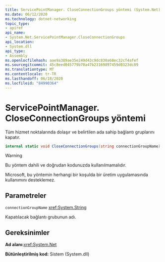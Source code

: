 ```yaml
---
title: ServicePointManager. CloseConnectionGroups yöntemi (System.Net)
ms.date: 06/12/2020
ms.technology: dotnet-networking
topic_type:
- apiref
api_name:
- System.Net.ServicePointManager.CloseConnectionGroups
api_location:
- System.dll
api_type:
- Assembly
ms.openlocfilehash: aae9a389ae35e249d43c9dc830a68ec32cf4afef
ms.sourcegitcommit: 45c8eed045779b70a47b23169897459d0323dc89
ms.translationtype: MT
ms.contentlocale: tr-TR
ms.lasthandoff: 06/18/2020
ms.locfileid: "84990364"
---
```

# <a name="servicepointmanagercloseconnectiongroups-method"></a>ServicePointManager. CloseConnectionGroups yöntemi

Tüm hizmet noktalarında dolaşır ve belirtilen ada sahip bağlantı gruplarını kapatır.

```csharp
internal static void CloseConnectionGroups(string connectionGroupName)
```

> [!WARNING]
> Bu yöntem dahili ve doğrudan kodunuzda kullanılmamalıdır.
>
> Microsoft, bu yöntemin herhangi bir koşulda bir üretim uygulamasında kullanımını desteklemez.

## <a name="parameters"></a>Parametreler

`connectionGroupName` <xref:System.String>

Kapatılacak bağlantı grubunun adı.

## <a name="requirements"></a>Gereksinimler

**Ad alanı:**<xref:System.Net>

**Bütünleştirilmiş kod:** Sistem (System.dll)

